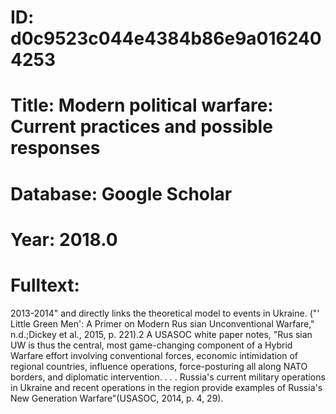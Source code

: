 # ID: d0c9523c044e4384b86e9a0162404253
# Title: Modern political warfare: Current practices and possible responses
# Database: Google Scholar
# Year: 2018.0
# Fulltext:
2013-2014"  and directly links the theoretical model to events in Ukraine. ("'
Little Green Men': A Primer on Modern Rus sian Unconventional Warfare," n.d.;Dickey et al.,
2015,  p. 221).2 A USASOC white paper notes, "Rus sian UW is thus the central, most game-changing component of a Hybrid Warfare effort involving conventional forces, economic intimidation of regional countries, influence operations, force-posturing all along NATO borders, and diplomatic intervention. . . .
Russia's current military operations in Ukraine and recent operations in the region provide examples of Russia's New Generation Warfare"(USASOC,  2014, p. 4, 29).